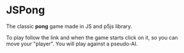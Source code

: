 # JSPong

The classic **pong** game made in JS and p5js library.

To play follow the link and when the game starts click on it, so you can move your "player". You will play against a pseudo-AI.
